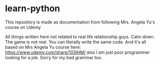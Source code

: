 ﻿# learn-python

This repository is made as documentation from following Mrs. Angela Yu's course on Udemy

All things written here not related to real life relationship guys. Calm down. The game is not real. You can literally write the same code. And it's all based on Mrs Angela Yu course here: https://www.udemy.com/share/103IHM/ also I am just poor programmer looking for a job. Sorry for my bad grammar too.